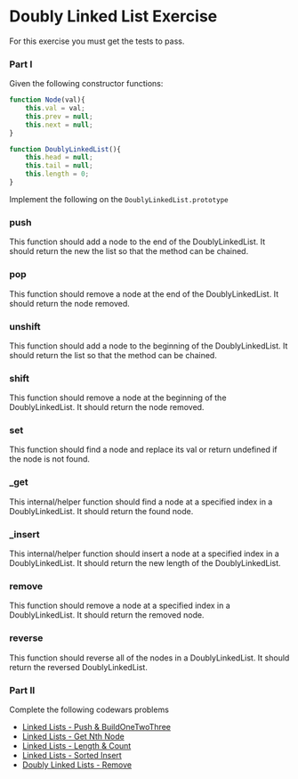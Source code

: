 # Doubly Linked List Exercise

For this exercise you must get the tests to pass.

### Part I 

Given the following constructor functions:

```js
function Node(val){
    this.val = val;
    this.prev = null;
    this.next = null;
}

function DoublyLinkedList(){
    this.head = null;
    this.tail = null;
    this.length = 0;
}
```

Implement the following on the `DoublyLinkedList.prototype`

### push

This function should add a node to the end of the DoublyLinkedList. It should return the new the list so that the method can be chained.

### pop

This function should remove a node at the end of the DoublyLinkedList. It should return the node removed.

### unshift

This function should add a node to the beginning of the DoublyLinkedList. It should return the list so that the method can be chained.

### shift

This function should remove a node at the beginning of the DoublyLinkedList. It should return the node removed.

### set

This function should find a node and replace its val or return undefined if the node is not found.

### _get

This internal/helper function should find a node at a specified index in a DoublyLinkedList. It should return the found node.

### _insert

This internal/helper function should insert a node at a specified index in a DoublyLinkedList. It should return the new length of the DoublyLinkedList.

### remove

This function should remove a node at a specified index in a DoublyLinkedList. It should return the removed node.

### reverse

This function should reverse all of the nodes in a DoublyLinkedList. It should return the reversed DoublyLinkedList.

### Part II

Complete the following codewars problems

* [Linked Lists - Push & BuildOneTwoThree](http://www.codewars.com/kata/linked-lists-push-and-buildonetwothree)
* [Linked Lists - Get Nth Node](https://www.codewars.com/kata/linked-lists-get-nth-node/train/javascript)
* [Linked Lists - Length & Count](http://www.codewars.com/kata/linked-lists-length-and-count)
* [Linked Lists - Sorted Insert](http://www.codewars.com/kata/linked-lists-sorted-insert)
* [Doubly Linked Lists - Remove](https://www.codewars.com/kata/doubly-linked-list-remove)